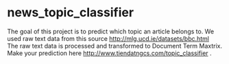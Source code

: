 # news_topic_classifier
The goal of this project is to predict which topic an article belongs to. We used raw text data from this source http://mlg.ucd.ie/datasets/bbc.html </br>
The raw text data is processed and transformed to Document Term Maxtrix.
Make your prediction here http://www.tiendatngcs.com/topic_classifier .

